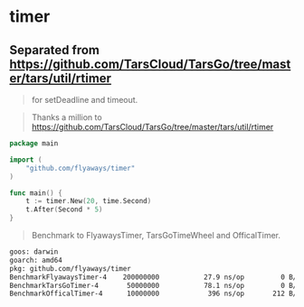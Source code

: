 # timer

## Separated from https://github.com/TarsCloud/TarsGo/tree/master/tars/util/rtimer

> for setDeadline and timeout.

> Thanks a million to https://github.com/TarsCloud/TarsGo/tree/master/tars/util/rtimer

```go
package main

import (
	"github.com/flyaways/timer"
)

func main() {
	t := timer.New(20, time.Second)
	t.After(Second * 5)
}
```

> Benchmark to FlyawaysTimer, TarsGoTimeWheel and OfficalTimer.

```sh
goos: darwin
goarch: amd64
pkg: github.com/flyaways/timer
BenchmarkFlyawaysTimer-4   	200000000	        27.9 ns/op	       0 B/op	       0 allocs/op
BenchmarkTarsGoTimer-4     	 50000000	        78.1 ns/op	       0 B/op	       0 allocs/op
BenchmarkOfficalTimer-4    	 10000000	         396 ns/op	     212 B/op	       3 allocs/op
```